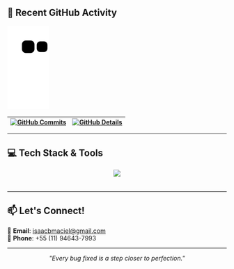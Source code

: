 ## 🚀 Recent GitHub Activity

![snake gif](https://github.com/bisaacm1/bisaacm1/blob/output/github-contribution-grid-snake.svg)

| [![GitHub Commits](http://github-profile-summary-cards.vercel.app/api/cards/productive-time?username=bisaacm1&theme=dracula&utcOffset=-3)](https://github.com/vn7n24fzkq/github-profile-summary-cards) | [![GitHub Details](http://github-profile-summary-cards.vercel.app/api/cards/profile-details?username=bisaacm1&theme=dracula)](https://github.com/vn7n24fzkq/github-profile-summary-cards) |
| ------------------------------------------------------------------------------------------------------------------------------------------------------------------------------------------------------ | ----------------------------------------------------------------------------------------------------------------------------------------------------------------------------------------- |

---

## 💻 Tech Stack & Tools

  <div align="center" >
    <div align="center">
      <img src="https://skillicons.dev/icons?i=java,spring,nodejs,angular,ts,azure,jest,mongodb,mysql,git,github,vscode,docker,kubernetes,aws,flutter,dart,firebase,androidstudio,bitbucket,css,html,idea,vscode," />
    </div>
    <br />
  </div>

---

## 📫 Let's Connect!

📧 **Email**: isaacbmaciel@gmail.com  
📱 **Phone**: +55 (11) 94643-7993

---

<p align="center">
  <em>"Every bug fixed is a step closer to perfection."</em>
</p>
